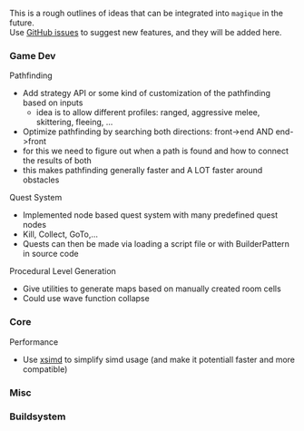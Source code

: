 This is a rough outlines of ideas that can be integrated into `magique` in the future.  
Use [GitHub issues](https://github.com/gk646/magique) to suggest new features, and they will be added here.

### Game Dev

Pathfinding

- Add strategy API or some kind of customization of the pathfinding based on inputs
  - idea is to allow different profiles: ranged, aggressive melee, skittering, fleeing, ...
- Optimize pathfinding by searching both directions: front->end AND end->front
- for this we need to figure out when a path is found and how to connect the results of both
- this makes pathfinding generally faster and A LOT faster around obstacles

Quest System

- Implemented node based quest system with many predefined quest nodes
- Kill, Collect, GoTo,...
- Quests can then be made via loading a script file or with BuilderPattern in source code

Procedural Level Generation
- Give utilities to generate maps based on manually created room cells
- Could use wave function collapse


### Core

Performance
- Use [xsimd](https://github.com/xtensor-stack/xsimd) to simplify simd usage (and make it potentiall faster and more compatible)

### Misc

### Buildsystem